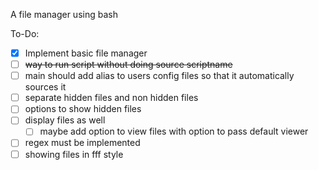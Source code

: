 A file manager using bash

To-Do:
- [x] Implement basic file manager
- [ ] ~~way to run script without doing source scriptname~~
- [ ] main should add alias to users config files so that it automatically sources it
- [ ] separate hidden files and non hidden files
- [ ] options to show hidden files
- [ ] display files as well 
    - [ ] maybe add option to view files with option to pass default viewer
- [ ] regex must be implemented
- [ ] showing files in fff style
